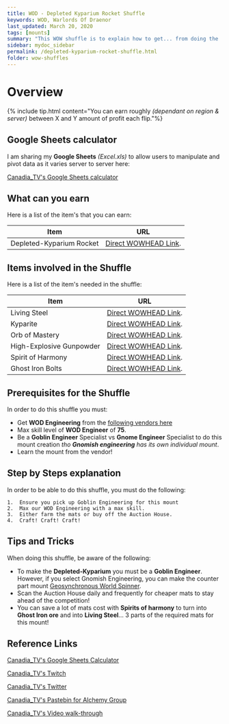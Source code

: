```yaml
---
title: WOD - Depleted Kyparium Rocket Shuffle
keywords: WOD, Warlords Of Draenor
last_updated: March 20, 2020
tags: [mounts]
summary: "This WOW shuffle is to explain how to get... from doing the ... shuffle"
sidebar: mydoc_sidebar
permalink: /depleted-kyparium-rocket-shuffle.html
folder: wow-shuffles
---
```


# Overview
{% include tip.html content="You can earn roughly _(dependant on region & server)_ between X and Y amount of profit each flip."%}

## Google Sheets calculator
I am sharing my **Google Sheets** _(Excel.xls)_ to allow users to manipulate and pivot data as it varies server to server here:

[Canadia_TV's Google Sheets calculator](https://docs.google.com/spreadsheets/d/1NLZs6mjxo_Wo8O_HZvLkRFERlnH-tmbWlil9E8cf_Pc/edit?usp=sharing)

## What can you earn

Here is a list of the item's that you can earn:

|Item|URL|
|-------|--------|
|Depleted-Kyparium Rocket|[Direct WOWHEAD Link](https://www.wowhead.com/item=87250/depleted-kyparium-rocket).|


## Items involved in the Shuffle

Here is a list of the item's needed in the shuffle:

|Item|URL|
|-------|--------|
|Living Steel|[Direct WOWHEAD Link](https://www.wowhead.com/item=72104/living-steel).|
|Kyparite|[Direct WOWHEAD Link](https://www.wowhead.com/item=72093/kyparite).|
|Orb of Mastery|[Direct WOWHEAD Link](https://www.wowhead.com/item=83092/orb-of-mystery).|
|High-Explosive Gunpowder|[Direct WOWHEAD Link](https://www.wowhead.com/item=77468/high-explosive-gunpowder).|
|Spirit of Harmony|[Direct WOWHEAD Link](https://www.wowhead.com/item=76061/spirit-of-harmony).|
|Ghost Iron Bolts|[Direct WOWHEAD Link](https://www.wowhead.com/item=77467/ghost-iron-bolts).|

## Prerequisites for the Shuffle
In order to do this shuffle you must:

* Get **WOD Engineering** from the [following vendors here](https://www.wowhead.com/item=111921/draenor-engineering#sold-by)
* Max skill level of **WOD Engineer** of **75**.
* Be a **Goblin Engineer** Specialist vs **Gnome Engineer** Specialist to do this mount creation _tho **Gnomish engineering** has its own individual mount_.
* Learn the mount from the vendor!

## Step by Steps explanation
In order to be able to do this shuffle, you must do the following:

```
1.  Ensure you pick up Goblin Engineering for this mount
2.  Max our WOD Engineering with a max skill.
3.  Either farm the mats or buy off the Auction House.
4.  Craft! Craft! Craft!
```

## Tips and Tricks
When doing this shuffle, be aware of the following:

* To make the **Depleted-Kyparium** you must be a **Goblin Engineer**. However, if you select Gnomish Engineering, you can make the counter part mount [Geosynchronous World Spinner](https://www.wowhead.com/spell=126508/geosynchronous-world-spinner).
* Scan the Auction House daily and frequently for cheaper mats to stay ahead of the competition!
* You can save a lot of mats cost with **Spirits of harmony** to turn into **Ghost Iron ore** and into **Living Steel**... 3 parts of the required mats for this mount!

## Reference Links
[Canadia_TV's Google Sheets Calculator](https://docs.google.com/spreadsheets/d/1NLZs6mjxo_Wo8O_HZvLkRFERlnH-tmbWlil9E8cf_Pc/edit?usp=sharing)

[Canadia_TV's Twitch](http://twitch.tv/canadia_tv)

[Canadia_TV's Twitter](https://twitter.com/canadia_tv)

[Canadia_TV's Pastebin for Alchemy Group](https://pastebin.com/ypPV7XuH)

[Canadia_TV's Video walk-through](https://www.youtube.com/watch?v=bahNtN-Z0yY&feature=youtu.be)
